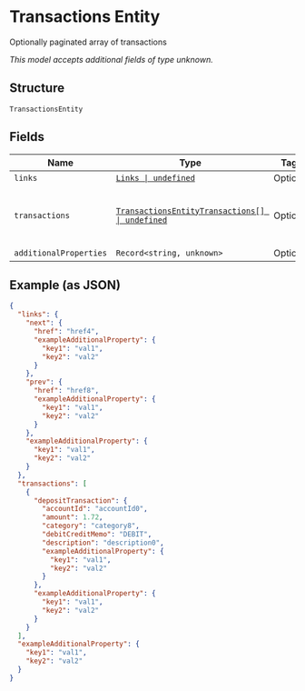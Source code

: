 
# Transactions Entity

Optionally paginated array of transactions

*This model accepts additional fields of type unknown.*

## Structure

`TransactionsEntity`

## Fields

| Name | Type | Tags | Description |
|  --- | --- | --- | --- |
| `links` | [`Links \| undefined`](../../doc/models/links.md) | Optional | - |
| `transactions` | [`TransactionsEntityTransactions[] \| undefined`](../../doc/models/containers/transactions-entity-transactions.md) | Optional | This is Array of a container for any-of cases. |
| `additionalProperties` | `Record<string, unknown>` | Optional | - |

## Example (as JSON)

```json
{
  "links": {
    "next": {
      "href": "href4",
      "exampleAdditionalProperty": {
        "key1": "val1",
        "key2": "val2"
      }
    },
    "prev": {
      "href": "href8",
      "exampleAdditionalProperty": {
        "key1": "val1",
        "key2": "val2"
      }
    },
    "exampleAdditionalProperty": {
      "key1": "val1",
      "key2": "val2"
    }
  },
  "transactions": [
    {
      "depositTransaction": {
        "accountId": "accountId0",
        "amount": 1.72,
        "category": "category8",
        "debitCreditMemo": "DEBIT",
        "description": "description0",
        "exampleAdditionalProperty": {
          "key1": "val1",
          "key2": "val2"
        }
      },
      "exampleAdditionalProperty": {
        "key1": "val1",
        "key2": "val2"
      }
    }
  ],
  "exampleAdditionalProperty": {
    "key1": "val1",
    "key2": "val2"
  }
}
```

